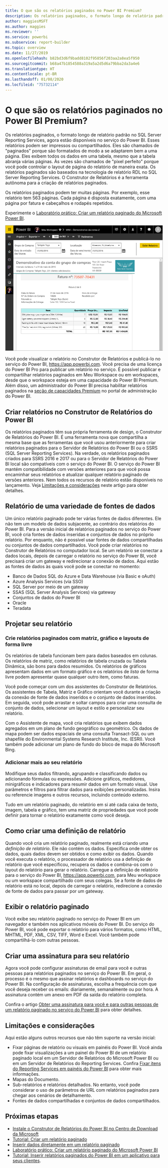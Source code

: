 ```yaml
---
title: O que são os relatórios paginados no Power BI Premium?
description: Os relatórios paginados, o formato longo de relatório padrão no SQL Server Reporting Services, agora estão disponíveis no serviço do Power BI. Esses relatórios podem ser impressos ou compartilhados. Você pode controlar o layout do relatório de maneira exata. Eles exibem todos os dados em uma tabela, por exemplo, mesmo se a tabela abranger várias páginas.
author: maggiesMSFT
ms.author: maggies
ms.reviewer: ''
ms.service: powerbi
ms.subservice: report-builder
ms.topic: overview
ms.date: 11/27/2019
ms.openlocfilehash: b82bd3d6f9badd8102f95856f203aa2a8ea5f950
ms.sourcegitcommit: b68a47b1854588a319a5a2d5d6a79bba2da3a4e6
ms.translationtype: HT
ms.contentlocale: pt-BR
ms.lasthandoff: 01/08/2020
ms.locfileid: "75732114"
---
```

# <a name="what-are-paginated-reports-in-power-bi-premium"></a>O que são os relatórios paginados no Power BI Premium?

Os relatórios paginados, o formato longo de relatório padrão no SQL Server Reporting Services, agora estão disponíveis no serviço do Power BI. Esses relatórios podem ser impressos ou compartilhados. Eles são chamados de "paginados" porque são formatados de modo a se adaptarem bem a uma página. Eles exibem todos os dados em uma tabela, mesmo que a tabela abranja várias páginas. Às vezes são chamados de "pixel perfeito" porque você pode controlar o layout de página do relatório de maneira exata. Os relatórios paginados são baseados na tecnologia de relatório RDL no SQL Server Reporting Services. O Construtor de Relatórios é a ferramenta autônoma para a criação de relatórios paginados. 

Os relatórios paginados podem ter muitas páginas. Por exemplo, esse relatório tem 563 páginas. Cada página é disposta exatamente, com uma página por fatura e cabeçalhos e rodapés repetidos.

Experimente o [Laboratório prático: Criar um relatório paginado do Microsoft Power BI](https://www.microsoft.com/handsonlabs/selfpacedlabs/details/SQ00208).

![Paginado](media/paginated-reports-report-builder-power-bi/power-bi-paginated-wwi-report-page.png)

Você pode visualizar o relatório no Construtor de Relatórios e publicá-lo no serviço do Power BI, https://app.powerbi.com. Você precisa de uma licença do Power BI Pro para publicar um relatório no serviço. É possível publicar e compartilhar relatórios paginados em Meu Workspace ou em workspaces, desde que o workspace esteja em uma capacidade do Power BI Premium. Além disso, um administrador do Power BI precisa habilitar relatórios paginados na [seção de capacidades Premium](service-admin-premium-workloads.md#paginated-reports) no portal de administração do Power BI. 

## <a name="create-reports-in-power-bi-report-builder"></a>Criar relatórios no Construtor de Relatórios do Power BI

Os relatórios paginados têm sua própria ferramenta de design, o Construtor de Relatórios do Power BI. É uma ferramenta nova que compartilha a mesma base que as ferramentas que você usou anteriormente para criar relatórios paginados para o Servidor de Relatórios do Power BI ou o SSRS (SQL Server Reporting Services). Na verdade, os relatórios paginados criados para SSRS 2016 e 2017 ou para o Servidor de Relatórios do Power BI local são compatíveis com o serviço do Power BI. O serviço do Power BI mantém compatibilidade com versões anteriores para que você possa encaminhar seus relatórios e atualizar qualquer relatório paginado de versões anteriores. Nem todos os recursos de relatório estão disponíveis no lançamento. Veja [Limitações e considerações](#limitations-and-considerations) neste artigo para obter detalhes.
     
## <a name="report-from-a-variety-of-data-sources"></a>Relatório de uma variedade de fontes de dados

Um único relatório paginado pode ter várias fontes de dados diferentes. Ele não tem um modelo de dados subjacente, ao contrário dos relatórios do Power BI. Para a versão inicial de relatórios paginados no serviço do Power BI, você cria fontes de dados inseridas e conjuntos de dados no próprio relatório. Por enquanto, não é possível usar fontes de dados compartilhadas ou conjuntos de dados compartilhados. Você pode criar relatórios no Construtor de Relatórios no computador local. Se um relatório se conectar a dados locais, depois de carregar o relatório no serviço do Power BI, você precisará criar um gateway e redirecionar a conexão de dados. Aqui estão as fontes de dados às quais você pode se conectar no momento:

- Banco de Dados SQL do Azure e Data Warehouse (via Basic e oAuth)
- Azure Analysis Services (via SSO)
- SQL Server por meio de um gateway
- SSAS (SQL Server Analysis Services) via gateway
- Conjuntos de dados do Power BI
- Oracle
- Teradata

## <a name="design-your-report"></a>Projetar seu relatório  

### <a name="create-paginated-reports-with-matrix-chart-and-free-form-layouts"></a>Crie relatórios paginados com matriz, gráfico e layouts de forma livre

Os relatórios de tabela funcionam bem para dados baseados em colunas. Os relatórios de matriz, como relatórios de tabela cruzada ou Tabela Dinâmica, são bons para dados resumidos. Os relatórios de gráficos apresentam dados em um formato gráfico e os relatórios de *lista* de forma livre podem apresentar quase qualquer outro item, como faturas. 
  
Você pode começar com um dos assistentes do Construtor de Relatórios. Os assistentes de Tabela, Matriz e Gráfico orientam você durante a criação da conexão de fonte de dados inseridos e o conjunto de dados inseridos. Em seguida, você pode arrastar e soltar campos para criar uma consulta de conjunto de dados, selecionar um layout e estilo e personalizar seu relatório.  
  
Com o Assistente de mapa, você cria relatórios que exibem dados agregados em um plano de fundo geográfico ou geométrico. Os dados de mapa podem ser dados espaciais de uma consulta Transact-SQL ou um shapefile do Environmental Systems Research Institute, Inc. (ESRI). Você também pode adicionar um plano de fundo do bloco de mapa do Microsoft Bing.  

### <a name="add-more-to-your-report"></a>Adicionar mais ao seu relatório

Modifique seus dados filtrando, agrupando e classificando dados ou adicionando fórmulas ou expressões. Adicione gráficos, medidores, minigráficos e indicadores para resumir dados em um formato visual.  Use parâmetros e filtros para filtrar dados para exibições personalizadas. Insira ou referencie imagens e outros recursos, incluindo conteúdo externo.  

Tudo em um relatório paginado, do relatório em si até cada caixa de texto, imagem, tabela e gráfico, tem uma matriz de propriedades que você pode definir para tornar o relatório exatamente como você deseja.

## <a name="creating-a-report-definition"></a>Como criar uma definição de relatório

Quando você cria um relatório paginado, realmente está criando uma *definição de relatório*. Ele não contém os dados. Especifica onde obter os dados, quais dados devem ser obtidos e como exibir os dados. Quando você executa o relatório, o processador de relatório usa a definição de relatório que você especificou, recupera os dados e combina-os com o layout do relatório para gerar o relatório. Carregue a definição de relatório para o serviço do Power BI, https://app.powerbi.com, para Meu workspace ou um workspace compartilhado com seus colegas. Se a fonte de dados de relatório está no local, depois de carregar o relatório, redirecione a conexão de fonte de dados para passar por um gateway. 

## <a name="view-your-paginated-report"></a>Exibir o relatório paginado
Você exibe seu relatório paginado no serviço do Power BI em um navegador e também nos aplicativos móveis do Power BI. Do serviço do Power BI, você pode exportar o relatório para vários formatos, como HTML, MHTML, PDF, XML, CSV, TIFF, Word e Excel. Você também pode compartilhá-lo com outras pessoas.  

## <a name="create-a-subscription-to-your-report"></a>Criar uma assinatura para seu relatório

Agora você pode configurar assinaturas de email para você e outras pessoas para relatórios paginados no serviço do Power BI. Em geral, o processo é o mesmo que assinar relatórios e dashboards no serviço do Power BI. Na configuração de assinaturas, escolha a frequência com que você deseja receber os emails: diariamente, semanalmente ou por hora. A assinatura contém um anexo em PDF da saída do relatório completa.

Confira o artigo [Obter uma assinatura para você e para outras pessoas de um relatório paginado no serviço do Power BI](consumer/paginated-reports-subscriptions.md) para obter detalhes. 

## <a name="limitations-and-considerations"></a>Limitações e considerações

Aqui estão alguns outros recursos que não têm suporte na versão inicial:

- Fixar páginas de relatório ou visuais em painéis do Power BI. Você ainda pode fixar visualizações a um painel do Power BI de um relatório paginado local em um Servidor de Relatórios do Microsoft Power BI ou em um Servidor de Relatórios do Reporting Services. Confira [Fixar itens do Reporting Services em painéis do Power BI](https://docs.microsoft.com/sql/reporting-services/pin-reporting-services-items-to-power-bi-dashboards) para obter mais informações.
- Mapas do Documento.
- Sub-relatórios e relatórios detalhados.  No entanto, você pode considerar o uso de parâmetros de URL com relatórios paginados para chegar aos cenários de detalhamento.
- Fontes de dados compartilhadas e conjuntos de dados compartilhados.

 
## <a name="next-steps"></a>Próximas etapas

- [Instale o Construtor de Relatórios do Power BI no Centro de Download da Microsoft](https://go.microsoft.com/fwlink/?linkid=2086513)
- [Tutorial: Criar um relatório paginado](paginated-reports-quickstart-aw.md)
- [Inserir dados diretamente em um relatório paginado](paginated-reports-enter-data.md)
- [Laboratório prático: Criar um relatório paginado do Microsoft Power BI](https://www.microsoft.com/handsonlabs/selfpacedlabs/details/SQ00208)
- [Tutorial: Inserir relatórios paginados do Power BI em um aplicativo para seus clientes](developer/embed-paginated-reports-customers.md).